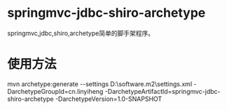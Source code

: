 # springmvc-jdbc-shiro-archetype
springmvc,jdbc,shiro,archetype简单的脚手架程序。

# 使用方法
mvn archetype:generate --settings D:\software\.m2\settings.xml -DarchetypeGroupId=cn.linyiheng -DarchetypeArtifactId=springmvc-jdbc-shiro-archetype -DarchetypeVersion=1.0-SNAPSHOT
